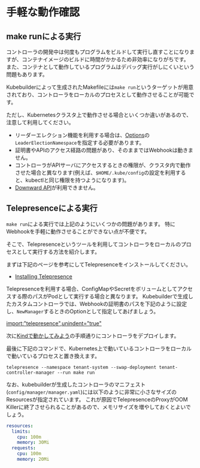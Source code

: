 # 手軽な動作確認

## make runによる実行

コントローラの開発中は何度もプログラムをビルドして実行し直すことになりますが、コンテナイメージのビルドに時間がかかるため非効率になりがちです。
また、コンテナとして動作しているプログラムはデバッグ実行がしにくいという問題もあります。

Kubebuilderによって生成されたMakefileには`make run`というターゲットが用意されており、コントローラをローカルのプロセスとして動作させることが可能です。

ただし、Kubernetesクラスタ上で動作させる場合といくつか違いがあるので、注意して利用してください。

* リーダーエレクション機能を利用する場合は、[Options](https://pkg.go.dev/sigs.k8s.io/controller-runtime/pkg/manager?tab=doc#Options)の`LeaderElectionNamespace`を指定する必要があります。
* 証明書やAPIのアクセス経路の問題があり、そのままではWebhookは動きません。
* コントローラがAPIサーバにアクセスするときの権限が、クラスタ内で動作させた場合と異なります(例えば、`$HOME/.kube/config`の設定を利用すると、kubectlと同じ権限を持つようになります)。
* [Downward API](https://kubernetes.io/docs/tasks/inject-data-application/downward-api-volume-expose-pod-information/)が利用できません。

## Telepresenceによる実行

`make run`による実行では上記のようにいくつかの問題があります。
特にWebhookを手軽に動作させることができない点が不便です。

そこで、Telepresenceというツールを利用してコントローラをローカルのプロセスとして実行する方法を紹介します。

まずは下記のページを参考にしてTelepresenceをインストールしてください。

* [Installing Telepresence](https://www.telepresence.io/reference/install)

Telepresenceを利用する場合、ConfigMapやSecretをボリュームとしてアクセスする際のパスがPodとして実行する場合と異なります。
Kubebuilderで生成したカスタムコントローラでは、Webhookの証明書のパスを下記のように設定し、`NewManager`するときのOptionとして指定してあげましょう。

[import:"telepresence",unindent="true"](../../codes/tenant/main.go)

次に[Kindで動かしてみよう](./kind.md)の手順通りにコントローラをデプロイします。

最後に下記のコマンドで、Kubernetes上で動いているコントローラをローカルで動いているプロセスと置き換えます。

```console
telepresence --namespace tenant-system --swap-deployment tenant-controller-manager --run make run
```

なお、kubebuilderが生成したコントローラのマニフェスト(`config/manager/manager.yaml`)には以下のように非常に小さなサイズのResourcesが指定されています。
これが原因でTelepresenceのProxyがOOM Killerに終了させられることがあるので、メモリサイズを増やしておくとよいでしょう。

```yaml
resources:
  limits:
    cpu: 100m
    memory: 30Mi
  requests:
    cpu: 100m
    memory: 20Mi
```
